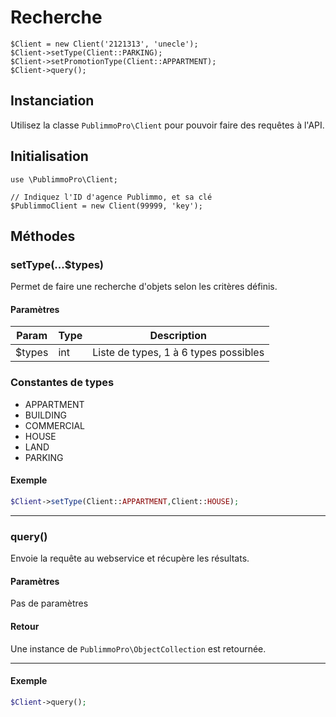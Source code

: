 # Recherche

```
$Client = new Client('2121313', 'unecle');
$Client->setType(Client::PARKING);
$Client->setPromotionType(Client::APPARTMENT);
$Client->query();
```

## Instanciation

Utilisez la classe `PublimmoPro\Client` pour pouvoir faire des requêtes à l'API.

## Initialisation

```
use \PublimmoPro\Client;

// Indiquez l'ID d'agence Publimmo, et sa clé
$PublimmoClient = new Client(99999, 'key');
```

## Méthodes

### setType(...$types)

Permet de faire une recherche d'objets selon les critères définis.

#### Paramètres

| Param | Type | Description |
| --- | --- | --- |
| $types | int | Liste de types, 1 à 6 types possibles |


### Constantes de types

 - APPARTMENT
 - BUILDING
 - COMMERCIAL
 - HOUSE
 - LAND
 - PARKING

#### Exemple 

```php
$Client->setType(Client::APPARTMENT,Client::HOUSE);
```

---

### query()

Envoie la requête au webservice et récupère les résultats.

#### Paramètres

Pas de paramètres

#### Retour

Une instance de `PublimmoPro\ObjectCollection` est retournée.

---

#### Exemple 

```php
$Client->query();
```

